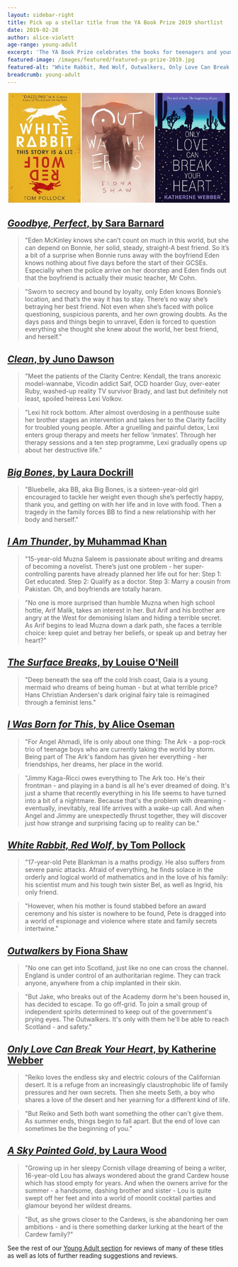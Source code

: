 ```yaml
---
layout: sidebar-right
title: Pick up a stellar title from the YA Book Prize 2019 shortlist
date: 2019-02-28
author: alice-violett
age-range: young-adult
excerpt: 'The YA Book Prize celebrates the books for teenagers and young adults that have been published over the past year.'
featured-image: /images/featured/featured-ya-prize-2019.jpg
featured-alt: "White Rabbit, Red Wolf, Outwalkers, Only Love Can Break Your Heart"
breadcrumb: young-adult
---
```


![White Rabbit, Red Wolf, Outwalkers, Only Love Can Break Your Heart](/images/featured/featured-ya-prize-2019.jpg)

## [<cite>Goodbye, Perfect</cite>, by Sara Barnard](https://suffolk.spydus.co.uk/cgi-bin/spydus.exe/ENQ/OPAC/BIBENQ?BRN=2317339)

> "Eden McKinley knows she can’t count on much in this world, but she can depend on Bonnie, her solid, steady, straight-A best friend. So it’s a bit of a surprise when Bonnie runs away with the boyfriend Eden knows nothing about five days before the start of their GCSEs. Especially when the police arrive on her doorstep and Eden finds out that the boyfriend is actually their music teacher, Mr Cohn.

> "Sworn to secrecy and bound by loyalty, only Eden knows Bonnie’s location, and that’s the way it has to stay. There’s no way she’s betraying her best friend. Not even when she’s faced with police questioning, suspicious parents, and her own growing doubts. As the days pass and things begin to unravel, Eden is forced to question everything she thought she knew about the world, her best friend, and herself."

## [<cite>Clean</cite>, by Juno Dawson](https://suffolk.spydus.co.uk/cgi-bin/spydus.exe/ENQ/OPAC/BIBENQ?BRN=2351437)

> "Meet the patients of the Clarity Centre: Kendall, the trans anorexic model-wannabe, Vicodin addict Saif, OCD hoarder Guy, over-eater Ruby, washed-up reality TV survivor Brady, and last but definitely not least, spoiled heiress Lexi Volkov.

> "Lexi hit rock bottom. After almost overdosing in a penthouse suite her brother stages an intervention and takes her to the Clarity facility for troubled young people. After a gruelling and painful detox, Lexi enters group therapy and meets her fellow ‘inmates’. Through her therapy sessions and a ten step programme, Lexi gradually opens up about her destructive life."

## [<cite>Big Bones</cite>, by Laura Dockrill](https://suffolk.spydus.co.uk/cgi-bin/spydus.exe/ENQ/OPAC/BIBENQ?BRN=2332602)

> "Bluebelle, aka BB, aka Big Bones, is a sixteen-year-old girl encouraged to tackle her weight even though she’s perfectly happy, thank you, and getting on with her life and in love with food. Then a tragedy in the family forces BB to find a new relationship with her body and herself."

## [<cite>I Am Thunder</cite>, by Muhammad Khan](https://suffolk.spydus.co.uk/cgi-bin/spydus.exe/ENQ/OPAC/BIBENQ?BRN=2305550)

> "15-year-old Muzna Saleem is passionate about writing and dreams of becoming a novelist. There’s just one problem - her super-controlling parents have already planned her life out for her: Step 1: Get educated. Step 2: Qualify as a doctor. Step 3: Marry a cousin from Pakistan. Oh, and boyfriends are totally haram.

> "No one is more surprised than humble Muzna when high school hottie, Arif Malik, takes an interest in her. But Arif and his brother are angry at the West for demonising Islam and hiding a terrible secret. As Arif begins to lead Muzna down a dark path, she faces a terrible choice: keep quiet and betray her beliefs, or speak up and betray her heart?"

## [<cite>The Surface Breaks</cite>, by Louise O'Neill](https://suffolk.spydus.co.uk/cgi-bin/spydus.exe/ENQ/OPAC/BIBENQ?BRN=2361636)

> "Deep beneath the sea off the cold Irish coast, Gaia is a young mermaid who dreams of being human - but at what terrible price? Hans Christian Andersen's dark original fairy tale is reimagined through a feminist lens."

## [<cite>I Was Born for This</cite>, by Alice Oseman](https://suffolk.spydus.co.uk/cgi-bin/spydus.exe/ENQ/OPAC/BIBENQ?BRN=2169215)

> "For Angel Ahmadi, life is only about one thing: The Ark - a pop-rock trio of teenage boys who are currently taking the world by storm. Being part of The Ark's fandom has given her everything - her friendships, her dreams, her place in the world.

> "Jimmy Kaga-Ricci owes everything to The Ark too. He's their frontman - and playing in a band is all he's ever dreamed of doing. It's just a shame that recently everything in his life seems to have turned into a bit of a nightmare. Because that's the problem with dreaming - eventually, inevitably, real life arrives with a wake-up call. And when Angel and Jimmy are unexpectedly thrust together, they will discover just how strange and surprising facing up to reality can be."

## [<cite>White Rabbit, Red Wolf</cite>, by Tom Pollock](https://suffolk.spydus.co.uk/cgi-bin/spydus.exe/ENQ/OPAC/BIBENQ?BRN=2377190)

> "17-year-old Pete Blankman is a maths prodigy. He also suffers from severe panic attacks. Afraid of everything, he finds solace in the orderly and logical world of mathematics and in the love of his family: his scientist mum and his tough twin sister Bel, as well as Ingrid, his only friend.

> "However, when his mother is found stabbed before an award ceremony and his sister is nowhere to be found, Pete is dragged into a world of espionage and violence where state and family secrets intertwine."

## [<cite>Outwalkers</cite> by Fiona Shaw](https://suffolk.spydus.co.uk/cgi-bin/spydus.exe/ENQ/OPAC/BIBENQ?BRN=2500915)

> "No one can get into Scotland, just like no one can cross the channel. England is under control of an authoritarian regime. They can track anyone, anywhere from a chip implanted in their skin.

> "But Jake, who breaks out of the Academy dorm he's been housed in, has decided to escape. To go off-grid. To join a small group of independent spirits determined to keep out of the government's prying eyes. The Outwalkers. It's only with them he'll be able to reach Scotland - and safety."

## [<cite>Only Love Can Break Your Heart</cite>, by Katherine Webber](https://suffolk.spydus.co.uk/cgi-bin/spydus.exe/ENQ/OPAC/BIBENQ?BRN=2415937)

> "Reiko loves the endless sky and electric colours of the Californian desert. It is a refuge from an increasingly claustrophobic life of family pressures and her own secrets. Then she meets Seth, a boy who shares a love of the desert and her yearning for a different kind of life.

> "But Reiko and Seth both want something the other can't give them. As summer ends, things begin to fall apart. But the end of love can sometimes be the beginning of you."

## [<cite>A Sky Painted Gold</cite>, by Laura Wood](https://suffolk.spydus.co.uk/cgi-bin/spydus.exe/ENQ/OPAC/BIBENQ?BRN=2392789)

> "Growing up in her sleepy Cornish village dreaming of being a writer, 16-year-old Lou has always wondered about the grand Cardew house which has stood empty for years. And when the owners arrive for the summer - a handsome, dashing brother and sister - Lou is quite swept off her feet and into a world of moonlit cocktail parties and glamour beyond her wildest dreams.

> "But, as she grows closer to the Cardews, is she abandoning her own ambitions - and is there something darker lurking at the heart of the Cardew family?"

See the rest of our [Young Adult section](/new-suggestions/young-adult/) for reviews of many of these titles as well as lots of further reading suggestions and reviews.
